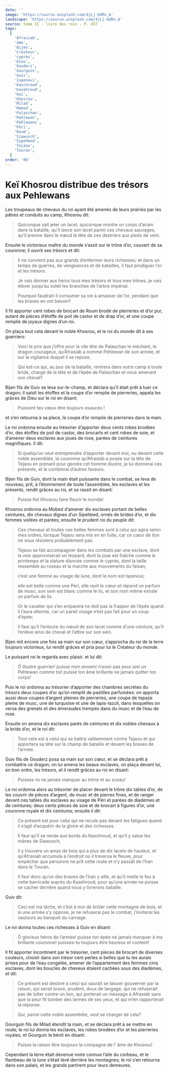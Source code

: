 ```yaml
---
date: ''
image: 'https://source.unsplash.com/4jLj-GdRn_A'
landscape: 'https://source.unsplash.com/4jLj-GdRn_A'
source: tome II - livre des rois - P. 457
tags:
  [
    'Afrasiab',
    'âme',
    'Bijen',
    'Créateur',
    'cyprès',
    'Dieu',
    'Gouderz',
    'Gourguin',
    'Guiv',
    'Ispenoui',
    'Kaschroud',
    'Kasehroud',
    'Keï',
    'Khosrou',
    'Milad',
    'Mobed',
    'Palaschan',
    'Pehlewan',
    'Pehlewans',
    'Péri',
    'Roum',
    'Siawusch',
    'Sipehbed',
    'Tejaou',
    'Touran',
  ]
order: '06'
---
```


# Keï Khosrou distribue des trésors aux Pehlewans

Les troupeaux de chevaux du roi ayant été amenés de leurs prairies par les pâtres et conduits au camp, Khosrou dit:

> Quiconque sait jeter un lacet, quiconque montre un corps d’airain dans la bataille, qu’il lance son lacet parmi ces chevaux sauvages, qu’il prenne dans le nœud la tête de ces destriers aux pieds de vent.

Ensuite le victorieux maître du monde s’assit sur le trône d’or, couvert de sa couronne; il ouvrit ses trésors et dit:

> Il ne convient pas aux grands d’enfermer leurs richesses; et dans un temps de guerres, de vengeances et de batailles, il faut prodiguer l’or et les trésors.
>
> Je vais donner aux héros tous mes trésors et tous mes trônes, je vais élever jusqu’au soleil les branches de l’arbre impérial.
>
> Pourquoi faudrait-il consumer sa vie à amasser de l’or, pendant que les braves en ont besoin?

Il fit apporter cent robes de brocart de Roum brodé de pierreries et d’or pur, autant de pièces d’étoffe de poil de castor et de drap d’or, et une coupe remplie de joyaux dignes d’un roi.

On plaça tout cela devant le noble Khosrou, et le roi du monde dit à ses guerriers:

> Voici le prix que j’offre pour la vile tête de Palaschan le méchant, le dragon courageux, qu’Afrasiab a nommé Pehlewan de son armée, et sur la vigilance duquel il se repose.
>
> Qui est-ce qui, au jour de la bataille, rentrera dans notre camp à toute bride, chargé de la tête et de l’épée de Palaschan et nous amenant son cheval?

Bijen fils de Guiv se leva sur-le-champ, et déclara qu’il était prêt à tuer ce dragon; il saisit les étoffes et la coupe d’or remplie de pierreries, appela les grâces de Dieu sur le roi en disant:

> Puissent tes vœux être toujours exaucés !

et s’en retourna à sa place, la coupe d’or remplie de pierreries dans la main.

Le roi ordonna ensuite au trésorier d’apporter deux cents robes brodées d’or, des étoffes de poil de castor, des brocarts et cent robes de soie, et d’amener deux esclaves aux joues de rose, parées de ceintures magnifiques. Il dit:

> Si quelqu’un veut entreprendre d’apporter devant moi, ou devant cette noble assemblée, la couronne qu’Afrasiab a posée sur la tête de Tejaou en prenant pour gendre cet homme illustre, je lui donnerai ces présents, et le comblerai d’autres faveurs.

Bijen fils de Guiv, dont la main était puissante dans le combat, se leva de nouveau, prit, à l’étonnement de toute l’assemblée, les esclaves et les présents, rendit grâces au roi, et se rassit en disant:

> Puisse Keï Khosrou faire fleurir le monde!

Khosrou ordonna au Mobed d’amener dix esclaves portant de belles ceintures, dix chevaux dignes d’un Sipehbed, ornés de brides d’or, et dix femmes voilées et parées; ensuite le prudent roi du peuple dit:

> Ces chevaux et toutes ces belles femmes sont à celui qui agira selon mes ordres, lorsque Tejaou sera mis en en fuite, car ce cœur de lion ne vous résistera probablement pas.
>
> Tejaou se fait accompagner dans les combats par une esclave, dont la voix apprivoiserait un léopard, dont la joue est fraîche comme le printemps et la stature élancée comme le cyprès, dont la taille ressemble au roseau et la marche aux mouvements du faisan;
>
> c’est une femme au visage de lune, dont le nom est Ispenoui;
>
> elle est belle comme une Péri, elle ravit le cœur et répand un parfum de musc, son sein est blanc comme le lis, et son nom même exhale un parfum de lis.
>
> Or le cavalier qui s’en emparera ne doit pas la frapper de l’épée quand il l’aura atteinte, car un pareil visage n’est pas fait pour un coup d’épée;
>
> il faut qu’il l’entoure du nœud de son lacet comme d’une ceinture, qu’il l’enlève ainsi de cheval et l’attire sur son sein.

Bijen mit encore une fois sa main sur son cœur, s’approcha du roi de la terre toujours victorieux, lui rendit grâces et pria pour lui le Créateur du monde.

Le puissant roi le regarda avec plaisir. et lui dit:

> Ô illustre guerrier! puisse mon ennemi n’avoir pas pour ami un Pehlewan comme toi! puisse ton âme brillante ne jamais quitter ton corps!

Puis le roi ordonna au trésorier d’apporter des chambres secrètes du trésors deux coupes d’or qu’on remplit de pastilles parfumées: on apporta aussi deux coupes d’argent pleines de pierreries, une coupe de topaze pleine de musc, une de turquoise et une de lapis-lazuli, dans lesquelles on versa des grenats et des émeraudes trempés dans du musc et de l’eau de rose.

Ensuite on amena dix esclaves parés de ceintures et dix nobles chevaux à la bride d’or, et le roi dit:

> Tout cela est à celui qui se battra vaillamment contre Tejaou et qui apportera sa tête sur le champ de bataille et devant les braves de l’armée.

Guiv fils de Gouderz posa sa main sur son cœur, et se déclara prêt à combattre ce dragon; on lui amena les beaux esclaves, on plaça devant lui, en bon ordre, les trésors, et il rendit grâces au roi en disant:

> Puisses-tu ne jamais manquer au trône et au sceau!

Le roi ordonna alors au trésorier de placer devant le trône dix tables d’or, de les couvrir de pièces d’argent, de musc et de pierres fines, et de ranger devant ces tables dix esclaves au visage de Péri et parées de diadèmes et de ceintures; deux cents pièces de soie et de brocart à figures d’or, une couronne royale et dix ceintures; ensuite il dit:

> Ce présent est pour celui qui ne recule pas devant les fatigues quand il s’agit d’acquérir de la gloire et des richesses.
>
> Il faut qu’il se rende aux bords du Kaschroud, et qu’il y salue les mânes de Siawusch;
>
> il y trouvera un amas de bois qui a plus de dix lacets de hauteur, et qu’Afrasiab accumula à l’endroit où il traversa le fleuve, pour empêcher que personne ne prît cette route et n’y passât de l’Iran dans le Touran.
>
> Il faut donc qu’un des braves de l’Iran y aille, et qu’il mette le feu à cette barricade auprès du Kasehroud, pour qu’une armée ne puisse se cacher derrière quand nous y livrerons bataille.

Guiv dit:

> Ceci est ma tâche, et c’est à moi de brûler cette montagne de bois; et si une armée s’y oppose, je ne refuserai pas le combat, j’inviterai les vautours au banquet du carnage.

Le roi donna toutes ces richesses à Guiv en disant:

> Ô glorieux héros de l’armée! puisse ton épée ne jamais manquer à ma brillante couronne! puisses-tu toujours être heureux et content!

Il fit apporter incontinent par le trésorier, cent pièces de brocart de diverses couleurs, choisir dans son trésor cent perles si belles que tu les aurais prises pour de l’eau congelée, amener de l’appartement des femmes cinq esclaves, dont les boucles de cheveux étaient cachées sous des diadèmes, et dit:

> Ce présent est destiné à celui qui saurait se laisser gouverner par la raison, qui serait brave, prudent, doux de langage, qui ne refuserait pas de lutter contre un lion, qui porterait un message à Afrasiab sans que la peur fit tomber des larmes de ses yeux, et qui m’en rapporterait la réponse.
>
> Qui, parmi cette noble assemblée, veut se charger de cela?

Gourguin fils de Milad étendit la main, et se déclara prêt à se mettre en route; le roi lui donna les esclaves, les robes brodées d’or et les pierreries royales, et Gourguin le bénit en disant:

> Puisse la raison être toujours la compagne de l’ âme de Khosrou!

Cependant la terre était devenue noire connue l’aile du corbeau, et le flambeau de la lune s’était levé derrière les montagnes; le roi s’en retourna dans son palais, et les grands partirent pour leurs demeures.

